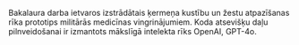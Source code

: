 Bakalaura darba ietvaros izstrādātais ķermeņa kustību un žestu atpazīšanas rīka prototips militārās medicīnas vingrinājumiem.
Koda atsevišķu daļu pilnveidošanai ir izmantots mākslīgā intelekta rīks OpenAI, GPT-4o.

